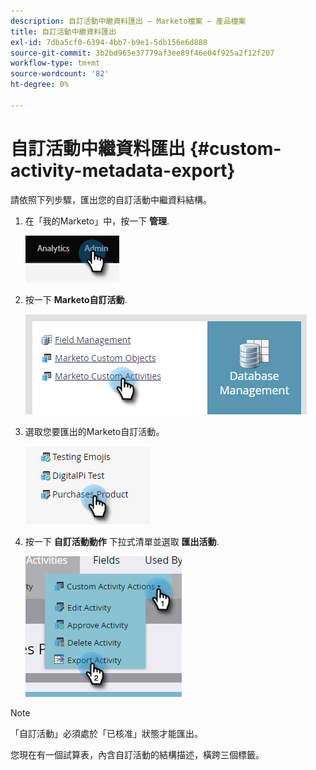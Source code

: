 ```yaml
---
description: 自訂活動中繼資料匯出 — Marketo檔案 — 產品檔案
title: 自訂活動中繼資料匯出
exl-id: 7dba5cf0-6394-4bb7-b9e1-5db156e6d888
source-git-commit: 3b2bd965e37779af3ee89f46e04f925a2f12f207
workflow-type: tm+mt
source-wordcount: '82'
ht-degree: 0%

---
```


# 自訂活動中繼資料匯出 {#custom-activity-metadata-export}

請依照下列步驟，匯出您的自訂活動中繼資料結構。

1. 在「我的Marketo」中，按一下 **管理**.

   ![](assets/custom-activity-metadata-export-1.png)

1. 按一下 **Marketo自訂活動**.

   ![](assets/custom-activity-metadata-export-2.png)

1. 選取您要匯出的Marketo自訂活動。

   ![](assets/custom-activity-metadata-export-3.png)

1. 按一下 **自訂活動動作** 下拉式清單並選取 **匯出活動**.

   ![](assets/custom-activity-metadata-export-4.png)

>[!NOTE]
>
>「自訂活動」必須處於「已核准」狀態才能匯出。

您現在有一個試算表，內含自訂活動的結構描述，橫跨三個標籤。
